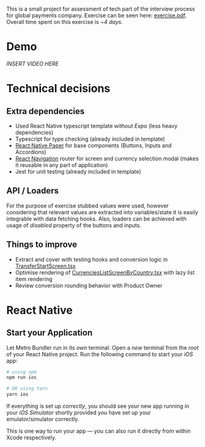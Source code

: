 This is a small project for assessment of tech part of the interview process for global payments company. Exercise can
be seen here: [exercise.pdf](exercise.pdf). Overall time spent on this exercise is ~_4 days_.

# Demo
_INSERT VIDEO HERE_

# Technical decisions
## Extra dependencies
- Used React Native typescript template _without Expo_ (less heavy dependencies)
- Typescript for type checking (already included in template)
- [React Native Paper](https://reactnativepaper.com/) for base components (Buttons, Inputs and Accordions)
- [React Navigation](https://reactnavigation.org/) router for screen and currency selection modal (makes it reusable in
  any part of application)
- Jest for unit testing (already included in template)

## API / Loaders
For the purpose of exercise stubbed values were used, however considering that relevant values are extracted into
variables/state it is easily integrable with data fetching hooks. Also, loaders can be achieved with usage of _disabled_
property of the buttons and inputs.

## Things to improve
- Extract and cover with testing hooks and conversion logic
  in [TransferStartScreen.tsx](src%2Fscreens%2FTransferStartScreen.tsx)
- Optimise rendering of [CurrenciesListScreenByCountry.tsx](src%2Fscreens%2FCurrenciesListScreenByCountry.tsx) with lazy list item rendering
- Review conversion rounding behavior with Product Owner

# React Native

## Start your Application

Let Metro Bundler run in its _own_ terminal. Open a _new_ terminal from the _root_ of your React Native project. Run the
following command to start your _iOS_ app:

```bash
# using npm
npm run ios

# OR using Yarn
yarn ios
```

If everything is set up _correctly_, you should see your new app running in your _iOS Simulator_
shortly provided you have set up your emulator/simulator correctly.

This is one way to run your app — you can also run it directly from within Xcode respectively.
